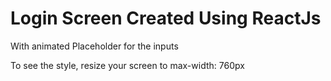 # Login Screen Created Using ReactJs

With animated Placeholder for the inputs 

To see the style, resize your screen to max-width: 760px
